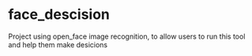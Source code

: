# face_descision
Project using open_face image recognition, to allow users to run this tool and help them make desicions
